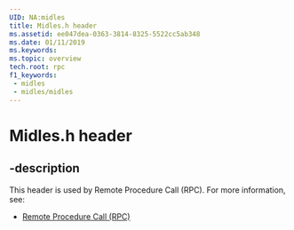 ```yaml
---
UID: NA:midles
title: Midles.h header
ms.assetid: ee047dea-0363-3814-8325-5522cc5ab348
ms.date: 01/11/2019
ms.keywords: 
ms.topic: overview
tech.root: rpc
f1_keywords:
 - midles
 - midles/midles
---
```


# Midles.h header


## -description

This header is used by Remote Procedure Call (RPC). For more information, see:

- [Remote Procedure Call (RPC)](../_rpc/index.md)

